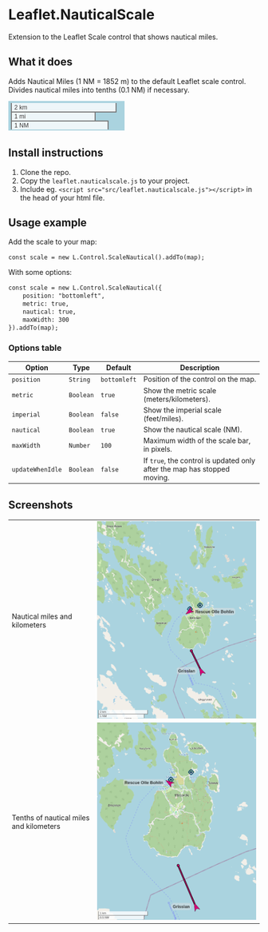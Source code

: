 # Leaflet.NauticalScale
Extension to the Leaflet Scale control that shows nautical miles.

## What it does

Adds Nautical Miles (1 NM = 1852 m) to the default Leaflet scale control. Divides nautical miles into tenths (0.1 NM) if necessary.

![Scale control](img/screenshot3.png)

## Install instructions

1. Clone the repo.
2. Copy the `leaflet.nauticalscale.js` to your project. 
3. Include eg. `<script src="src/leaflet.nauticalscale.js"></script>` in the head of your html file.

## Usage example

Add the scale to your map:
```
const scale = new L.Control.ScaleNautical().addTo(map);
```

With some options:
```
const scale = new L.Control.ScaleNautical({
    position: "bottomleft",
    metric: true,
    nautical: true,
    maxWidth: 300
}).addTo(map);
```

### Options table

| Option           | Type      | Default      | Description                                                              |
| ---------------- | --------- | ------------ | ------------------------------------------------------------------------ |
| `position`       | `String`  | `bottomleft` | Position of the control on the map.                                      |
| `metric`         | `Boolean` | `true`       | Show the metric scale (meters/kilometers).                               |
| `imperial`       | `Boolean` | `false`      | Show the imperial scale (feet/miles).                                    |
| `nautical`       | `Boolean` | `true`       | Show the nautical scale (NM).                                            |
| `maxWidth`       | `Number`  | `100`        | Maximum width of the scale bar, in pixels.                               |
| `updateWhenIdle` | `Boolean` | `false`      | If `true`, the control is updated only after the map has stopped moving. |


## Screenshots
|                                         |                                                                                                 |
| --------------------------------------- | ----------------------------------------------------------------------------------------------- |
| Nautical miles and kilometers           | ![Screenshot showing control with nautical miles and kilometers](img/screenshot1.png)           |
| Tenths of nautical miles and kilometers | ![Screenshot showing control with tenths of nautical miles and kilometers](img/screenshot2.png) |